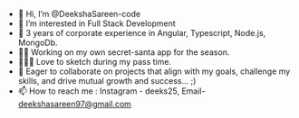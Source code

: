 - 👋 Hi, I’m @DeekshaSareen-code
- 👀 I’m interested in Full Stack Development
- 🌱 3 years of corporate experience in Angular, Typescript, Node.js, MongoDb.
- 🎅🏻 Working on my own secret-santa app for the season.
- 🧑🏻‍🎨 Love to sketch during my pass time.
- 💞️ Eager to collaborate on projects that align with my goals, challenge my skills, and drive mutual growth and success... ;)
- 📫 How to reach me : Instagram - deeks25, Email- deekshasareen97@gmail.com

<!---
DeekshaSareen-code/DeekshaSareen-code is a ✨ special ✨ repository because its `README.md` (this file) appears on your GitHub profile.
You can click the Preview link to take a look at your changes.
--->
